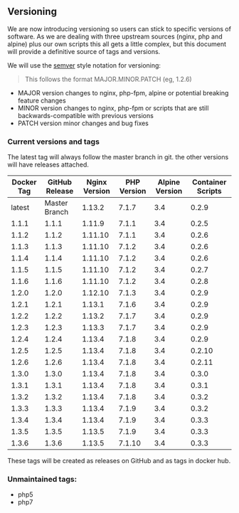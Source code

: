 ## Versioning
We are now introducing versioning so users can stick to specific versions of software. As we are dealing with three upstream sources (nginx, php and alpine) plus our own scripts this all gets a little complex, but this document will provide a definitive source of tags and versions.

We will use the [semver](http://ricostacruz.com/cheatsheets/semver.html) style notation for versioning:

>This follows the format MAJOR.MINOR.PATCH (eg, 1.2.6)
>
- MAJOR version changes to nginx, php-fpm, alpine or potential breaking feature changes
- MINOR version changes to nginx, php-fpm or scripts that are still backwards-compatible with previous versions
- PATCH version minor changes and bug fixes

### Current versions and tags

The latest tag will always follow the master branch in git. the other versions will have releases attached.

| Docker Tag | GitHub Release | Nginx Version | PHP Version | Alpine Version | Container Scripts |
|-----|-------|-----|--------|--------|--------|
| latest | Master Branch |1.13.2 | 7.1.7 | 3.4 | 0.2.9 |
| 1.1.1 | 1.1.1 |1.11.9 | 7.1.1 | 3.4 |  0.2.5 |
| 1.1.2 | 1.1.2 |1.11.10 | 7.1.1 | 3.4 |  0.2.6 |
| 1.1.3 | 1.1.3 |1.11.10 | 7.1.2 | 3.4 |  0.2.6 |
| 1.1.4 | 1.1.4 |1.11.10 | 7.1.2 | 3.4 |  0.2.6 |
| 1.1.5 | 1.1.5 |1.11.10 | 7.1.2 | 3.4 |  0.2.7 |
| 1.1.6 | 1.1.6 |1.11.10 | 7.1.2 | 3.4 |  0.2.8 |
| 1.2.0 | 1.2.0 |1.12.10 | 7.1.3 | 3.4 |  0.2.9 |
| 1.2.1 | 1.2.1 |1.13.1 | 7.1.6 | 3.4 | 0.2.9 | 
| 1.2.2 | 1.2.2 |1.13.2 | 7.1.7 | 3.4 | 0.2.9 | 
| 1.2.3 | 1.2.3 |1.13.3 | 7.1.7 | 3.4 | 0.2.9 | 
| 1.2.4 | 1.2.4 |1.13.4 | 7.1.8 | 3.4 | 0.2.9 | 
| 1.2.5 | 1.2.5 |1.13.4 | 7.1.8 | 3.4 | 0.2.10 | 
| 1.2.6 | 1.2.6 |1.13.4 | 7.1.8 | 3.4 | 0.2.11 | 
| 1.3.0 | 1.3.0 |1.13.4 | 7.1.8 | 3.4 | 0.3.0 | 
| 1.3.1 | 1.3.1 |1.13.4 | 7.1.8 | 3.4 | 0.3.1 | 
| 1.3.2 | 1.3.2 |1.13.4 | 7.1.8 | 3.4 | 0.3.2 | 
| 1.3.3 | 1.3.3 |1.13.4 | 7.1.9 | 3.4 | 0.3.2 | 
| 1.3.4 | 1.3.4 |1.13.4 | 7.1.9 | 3.4 | 0.3.3 | 
| 1.3.5 | 1.3.5 |1.13.5 | 7.1.9 | 3.4 | 0.3.3 | 
| 1.3.6 | 1.3.6 |1.13.5 | 7.1.10 | 3.4 | 0.3.3 | 

These tags will be created as releases on GitHub and as tags in docker hub.

### Unmaintained tags:

- php5
- php7
